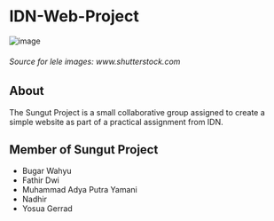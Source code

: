 # IDN-Web-Project

![image](https://github.com/wxyydesu/web-projek-IDN/assets/75105559/a424c848-84b5-4bc7-9e4a-c059af549220)
<h6>Source for lele images: www.shutterstock.com</h6>

## About
The Sungut Project is a small collaborative group assigned to create a simple website as part of a practical assignment from IDN.

## Member of Sungut Project
- Bugar Wahyu
- Fathir Dwi
- Muhammad Adya Putra Yamani
- Nadhir
- Yosua Gerrad
